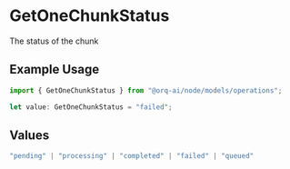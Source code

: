 # GetOneChunkStatus

The status of the chunk

## Example Usage

```typescript
import { GetOneChunkStatus } from "@orq-ai/node/models/operations";

let value: GetOneChunkStatus = "failed";
```

## Values

```typescript
"pending" | "processing" | "completed" | "failed" | "queued"
```